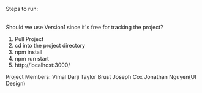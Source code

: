 Steps to run:
<br>
<br>


Should we use Version1 since it's free for tracking the project?

1. Pull Project<br>
2. cd into the project directory<br>
3. npm install<br>
4. npm run start<br>
5. http://localhost:3000/<br>


Project Members:
Vimal Darji
Taylor Brust
Joseph Cox
Jonathan Nguyen(UI Design)
